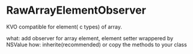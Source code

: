 RawArrayElementObserver
=======================
KVO compatible for element( c types) of array.<br />

 what:
    add observer for array element, element setter wrappered by NSValue
 how:
    inherite(recommended) or copy the methods to your class
